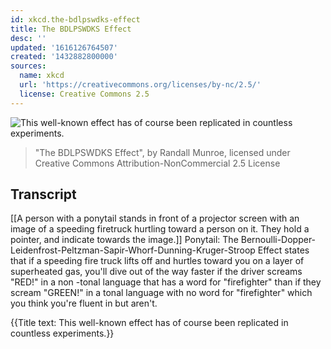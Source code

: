```yaml
---
id: xkcd.the-bdlpswdks-effect
title: The BDLPSWDKS Effect
desc: ''
updated: '1616126764507'
created: '1432882800000'
sources:
  name: xkcd
  url: 'https://creativecommons.org/licenses/by-nc/2.5/'
  license: Creative Commons 2.5
---
```

![This well-known effect has of course been replicated in countless experiments.](https://imgs.xkcd.com/comics/the_bdlpswdks_effect.png)
> "The BDLPSWDKS Effect", by Randall Munroe, licensed under Creative Commons Attribution-NonCommercial 2.5 License

## Transcript
[[A person with a ponytail stands in front of a projector screen with an image of a speeding firetruck hurtling toward a person on it. They hold a pointer, and indicate towards the image.]]
Ponytail: The Bernoulli-Dopper-Leidenfrost-Peltzman-Sapir-Whorf-Dunning-Kruger-Stroop Effect states that if a speeding fire truck lifts off and hurtles toward you on a layer of superheated gas, you'll dive out of the way faster if the driver screams "RED!" in a 
non
-tonal language that 
has
 a word for "firefighter" than if they scream "GREEN!" in a 
tonal
 language with 
no
 word for "firefighter" which you 
think
 you're fluent in but 
aren't.

{{Title text: This well-known effect has of course been replicated in countless experiments.}}
